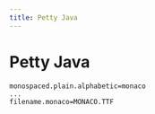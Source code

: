 ```yaml
---
title: Petty Java
---
```


Petty Java
============


    monospaced.plain.alphabetic=monaco
    ...
    filename.monaco=MONACO.TTF


